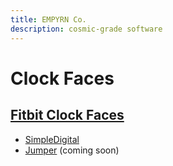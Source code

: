 ```yaml
---
title: EMPYRN Co.
description: cosmic-grade software
---
```


# Clock Faces
## [Fitbit Clock Faces](http://clocks.empyrn.co)
- [SimpleDigital](https://gallery.fitbit.com/details/a2573b74-3ab8-4d91-9ed3-cfcb9f02810d)
- [Jumper]() (coming soon)
